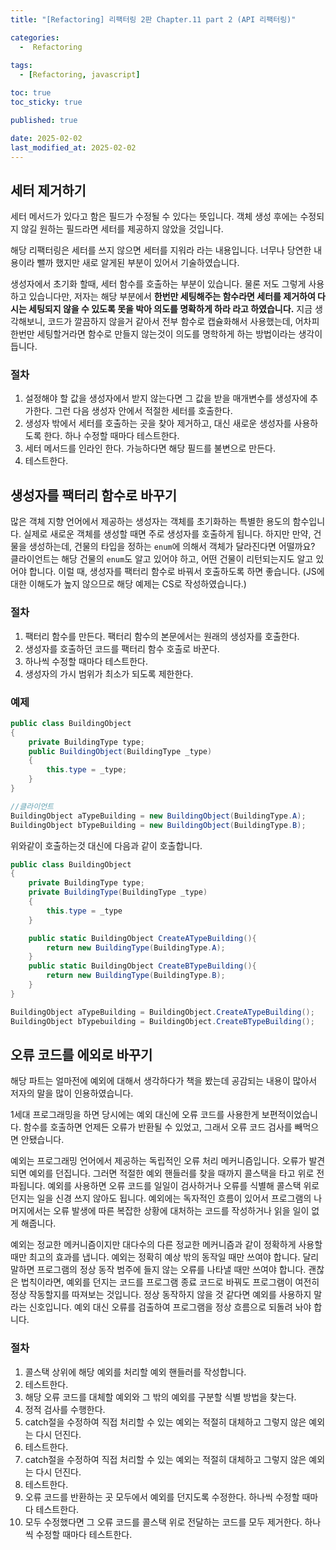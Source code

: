 ```yaml
---
title: "[Refactoring] 리팩터링 2판 Chapter.11 part 2 (API 리팩터링)"

categories:
  -  Refactoring
  
tags:
  - [Refactoring, javascript]

toc: true
toc_sticky: true

published: true

date: 2025-02-02
last_modified_at: 2025-02-02
---
```


## 세터 제거하기

세터 메서드가 있다고 함은 필드가 수정될 수 있다는 뜻입니다. 객체 생성 후에는 수정되지 않길 원하는 필드라면 세터를 제공하지 않았을 것입니다.

해당 리팩터링은 세터를 쓰지 않으면 세터를 지워라 라는 내용입니다. 너무나 당연한 내용이라 뺄까 했지만 새로 알게된 부분이 있어서 기술하였습니다.

생성자에서 초기화 할때, 세터 함수를 호출하는 부분이 있습니다. 물론 저도 그렇게 사용하고 있습니다만, 저자는 해당 부분에서 **한번만 세팅해주는 함수라면 세터를 제거하여 다시는 세팅되지 않을 수 있도록 못을 박아 의도를 명확하게 하라 라고 하였습니다.** 지금 생각해보니, 코드가 깔끔하지 않을거 같아서 전부 함수로 캡슐화해서 사용했는데, 어차피 한번만 세팅할거라면 함수로 만들지 않는것이 의도를 명학하게 하는 방법이라는 생각이 듭니다.

### 절차
1. 설정해야 할 값을 생성자에서 받지 않는다면 그 값을 받을 매개변수를 생성자에 추가한다. 그런 다음 생성자 안에서 적절한 세터를 호출한다.
2. 생성자 밖에서 세터를 호출하는 곳을 찾아 제거하고, 대신 새로운 생성자를 사용하도록 한다. 하나 수정할 때마다 테스트한다.
3. 세터 메서드를 인라인 한다. 가능하다면 해당 필드를 불변으로 만든다.
4. 테스트한다.

## 생성자를 팩터리 함수로 바꾸기

많은 객체 지향 언어에서 제공하는 생성자는 객체를 초기화하는 특별한 용도의 함수입니다. 실제로 새로운 객체를 생성할 때면 주로 생성자를 호출하게 됩니다. 하지만 만약, 건물을 생성하는데, 건물의 타입을 정하는 `enum`에 의해서 객체가 달라진다면 어떨까요? 클라이언트는 해당 건물의 `enum`도 알고 있어야 하고, 어떤 건물이 리턴되는지도 알고 있어야 합니다. 이럴 때, 생성자를 팩터리 함수로 바꿔서 호출하도록 하면 좋습니다. (JS에 대한 이해도가 높지 않으므로 해당 예제는 CS로 작성하였습니다.)

### 절차

1. 팩터리 함수를 만든다. 팩터리 함수의 본문에서는 원래의 생성자를 호출한다.
2. 생성자를 호출하던 코드를 팩터리 함수 호출로 바꾼다.
3. 하나씩 수정할 때마다 테스트한다.
4. 생성자의 가시 범위가 최소가 되도록 제한한다.

### 예제

```cs
public class BuildingObject
{
	private BuildingType type;
	public BuildingObject(BuildingType _type)
	{
		this.type = _type;
	}
}

//클라이언트
BuildingObject aTypeBuilding = new BuildingObject(BuildingType.A);
BuildingObject bTypeBuilding = new BuildingObject(BuildingType.B);
```

위와같이 호출하는것 대신에 다음과 같이 호출합니다.

```cs
public class BuildingObject
{
	private BuildingType type;
	private BuildingType(BuildingType _type)
	{
		this.type = _type
	}

	public static BuildingObject CreateATypeBuilding(){
		return new BuildingType(BuildingType.A);
	}
	public static BuildingObject CreateBTypeBuilding(){
		return new BuildingType(BuildingType.B);
	}
}

BuildingObject aTypeBuilding = BuildingObject.CreateATypeBuilding();
BuildingObject bTypebuilding = BuildingObject.CreateBTypeBuilding();
```

## 오류 코드를 에외로 바꾸기

해당 파트는 얼마전에 예외에 대해서 생각하다가 책을 봤는데 공감되는 내용이 많아서 저자의 말을 많이 인용하였습니다.

1세대 프로그래밍을 하면 당시에는 예외 대신에 오류 코드를 사용한게 보편적이었습니다. 함수를 호출하면 언제든 오류가 반환될 수 있었고, 그래서 오류 코드 검사를 빼먹으면 안됐습니다. 

예외는 프로그래밍 언어에서 제공하는 독립적인 오류 처리 메커니즘입니다. 오류가 발견되면 예외를 던집니다. 그러면 적절한 예외 핸들러를 찾을 때까지 콜스택을 타고 위로 전파됩니다. 예외를 사용하면 오류 코드를 일일이 검사하거나 오류를 식별해 콜스택 위로 던지는 일을 신경 쓰지 않아도 됩니다. 예외에는 독자적인 흐름이 있어서 프로그램의 나머지에서는 오류 발생에 따른 복잡한 상황에 대처하는 코드를 작성하거나 읽을 일이 없게 해줍니다.

예외는 정교한 메커니즘이지만 대다수의 다른 정교한 메커니즘과 같이 정확하게 사용할 때만 최고의 효과를 냅니다. 예외는 정확히 예상 밖의 동작일 때만 쓰여야 합니다. 달리 말하면 프로그램의 정상 동작 범주에 들지 않는 오류를 나타낼 때만 쓰여야 합니다. 괜찮은 법칙이라면, 예외를 던지는 코드를 프로그램 종료 코드로 바꿔도 프로그램이 여전히 정상 작동할지를 따져보는 것입니다. 정상 동작하지 않을 것 같다면 예외를 사용하지 말라는 신호입니다. 예외 대신 오류를 검출하여 프로그램을 정상 흐름으로 되돌려 놔야 합니다.

### 절차
1. 콜스택 상위에 해당 예외를 처리할 예외 핸들러를 작성합니다.
2.  테스트한다.
3. 해당 오류 코드를 대체할 예외와 그 밖의 예외를 구분할 식별 방법을 찾는다.
4. 정적 검사를 수행한다.
5. catch절을 수정하여 직접 처리할 수 있는 예외는 적절히 대체하고 그렇지 않은 예외는 다시 던진다.
6. 테스트한다.
7. catch절을 수정하여 직접 처리할 수 있는 예외는 적절히 대체하고 그렇지 않은 예외는 다시 던진다.
8. 테스트한다.
9. 오류 코드를 반환하는 곳 모두에서 예외를 던지도록 수정한다. 하나씩 수정할 때마다 테스트한다.
10. 모두 수정했다면 그 오류 코드를 콜스택 위로 전달하는 코드를 모두 제거한다. 하나씩 수정할 때마다 테스트한다.

